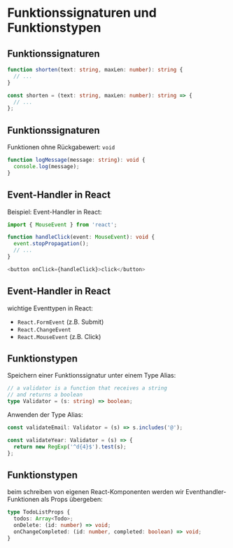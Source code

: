 # Funktionssignaturen und Funktionstypen

## Funktionssignaturen

```ts
function shorten(text: string, maxLen: number): string {
  // ...
}
```

```ts
const shorten = (text: string, maxLen: number): string => {
  // ...
};
```

## Funktionssignaturen

Funktionen ohne Rückgabewert: `void`

```ts
function logMessage(message: string): void {
  console.log(message);
}
```

## Event-Handler in React

Beispiel: Event-Handler in React:

```ts
import { MouseEvent } from 'react';
```

```ts
function handleClick(event: MouseEvent): void {
  event.stopPropagation();
  // ...
}
```

```js
<button onClick={handleClick}>click</button>
```

## Event-Handler in React

wichtige Eventtypen in React:

- `React.FormEvent` (z.B. Submit)
- `React.ChangeEvent`
- `React.MouseEvent` (z.B. Click)

## Funktionstypen

Speichern einer Funktionssignatur unter einem Type Alias:

```ts
// a validator is a function that receives a string
// and returns a boolean
type Validator = (s: string) => boolean;
```

Anwenden der Type Alias:

```ts
const validateEmail: Validator = (s) => s.includes('@');

const validateYear: Validator = (s) => {
  return new RegExp('^d{4}$').test(s);
};
```

## Funktionstypen

beim schreiben von eigenen React-Komponenten werden wir Eventhandler-Funktionen als Props übergeben:

```ts
type TodoListProps {
  todos: Array<Todo>;
  onDelete: (id: number) => void;
  onChangeCompleted: (id: number, completed: boolean) => void;
}
```
